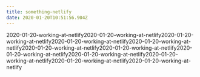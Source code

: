 ```yaml
---
title: something-netlify
date: 2020-01-20T10:51:56.904Z
---
```

2020-01-20-working-at-netlify2020-01-20-working-at-netlify2020-01-20-working-at-netlify2020-01-20-working-at-netlify2020-01-20-working-at-netlify2020-01-20-working-at-netlify2020-01-20-working-at-netlify2020-01-20-working-at-netlify2020-01-20-working-at-netlify2020-01-20-working-at-netlify2020-01-20-working-at-netlify2020-01-20-working-at-netlify
